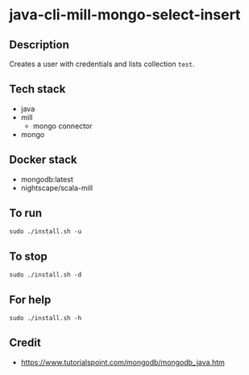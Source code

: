 # java-cli-mill-mongo-select-insert

## Description
Creates a user with credentials
and lists collection `test`.

## Tech stack
- java
- mill
  - mongo connector
- mongo

## Docker stack
- mongodb:latest
- nightscape/scala-mill

## To run
`sudo ./install.sh -u`

## To stop
`sudo ./install.sh -d`

## For help
`sudo ./install.sh -h`

## Credit
- https://www.tutorialspoint.com/mongodb/mongodb_java.htm
